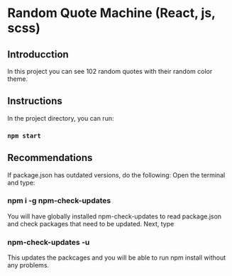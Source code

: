 # Random Quote Machine (React, js, scss)

## Introducction

In this project you can see 102 random quotes with their random color theme.

## Instructions

In the project directory, you can run:

### `npm start`

## Recommendations

If package.json has outdated versions, do the following:
Open the terminal and type: 

### npm i -g npm-check-updates

You will have globally installed npm-check-updates to read package.json and check 
packages that need to be updated.
Next, type 
### npm-check-updates -u
This updates the packcages and you will be able to run npm install without any problems.
